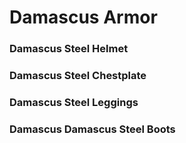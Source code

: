 # Damascus Armor

### Damascus Steel Helmet

### Damascus Steel Chestplate

### Damascus Steel Leggings

### Damascus Damascus Steel Boots
